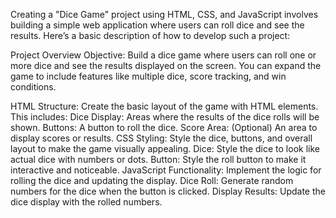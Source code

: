 Creating a "Dice Game" project using HTML, CSS, and JavaScript involves building a simple web application where users can roll dice and see the results. Here’s a basic description of how to develop such a project:

Project Overview Objective: Build a dice game where users can roll one or more dice and see the results displayed on the screen. You can expand the game to include features like multiple dice, score tracking, and win conditions.

HTML Structure: Create the basic layout of the game with HTML elements. This includes: Dice Display: Areas where the results of the dice rolls will be shown. Buttons: A button to roll the dice. Score Area: (Optional) An area to display scores or results.
CSS Styling: Style the dice, buttons, and overall layout to make the game visually appealing. Dice: Style the dice to look like actual dice with numbers or dots. Button: Style the roll button to make it interactive and noticeable.
JavaScript Functionality: Implement the logic for rolling the dice and updating the display. Dice Roll: Generate random numbers for the dice when the button is clicked. Display Results: Update the dice display with the rolled numbers.
